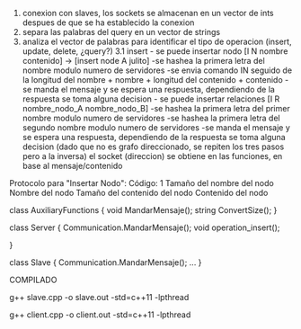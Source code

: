 1. conexion con slaves, los sockets se almacenan en un vector de ints despues de que se ha establecido la conexion
2. separa las palabras del query en un vector de strings
3. analiza el vector de palabras para identificar el tipo de operacion (insert, update, delete, ¿query?)
	3.1  insert
		- se puede insertar nodo [I N nombre contenido] -> [insert node A julito]
			-se hashea la primera letra del nombre modulo numero de servidores
			-se envia comando IN seguido de la longitud del nombre + nombre + longitud del contenido + contenido
			-se manda el mensaje y se espera una respuesta, dependiendo de la respuesta se toma alguna decision
		- se puede insertar relaciones [I R nombre_nodo_A nombre_nodo_B]
			-se hashea la primera letra del primer nombre modulo numero de servidores
			-se hashea la primera letra del segundo nombre modulo numero de servidores
			-se manda el mensaje y se espera una respuesta, dependiendo de la respuesta se toma alguna decision
			(dado que no es grafo direccionado, se repiten los tres pasos pero a la inversa)
el socket (direccion) se obtiene en las funciones, en base al mensaje/contenido

Protocolo para "Insertar Nodo":
	Código: 1
	Tamaño del nombre del nodo
	Nombre del nodo
	Tamaño del contenido del nodo
	Contenido del nodo


class AuxiliaryFunctions
{
	void MandarMensaje();
	string ConvertSize();
}

class Server
{
	Communication.MandarMensaje();
	void operation_insert();

}

class Slave
{
	Communication.MandarMensaje();
	...
}






COMPILADO

g++ slave.cpp -o slave.out -std=c++11 -lpthread

g++ client.cpp -o client.out -std=c++11 -lpthread
